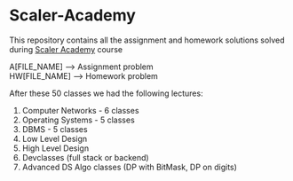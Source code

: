 # Scaler-Academy

This repository contains all the assignment and homework solutions solved during [Scaler Academy](https://www.scaler.com/) course <br />

A[FILE_NAME] --> Assignment problem <br />
HW[FILE_NAME] --> Homework problem


After these 50 classes we had the following lectures:

1) Computer Networks - 6 classes
2) Operating Systems - 5 classes
3) DBMS - 5 classes
4) Low Level Design
5) High Level Design
6) Devclasses (full stack or backend)
7) Advanced DS Algo classes (DP with BitMask, DP on digits)


